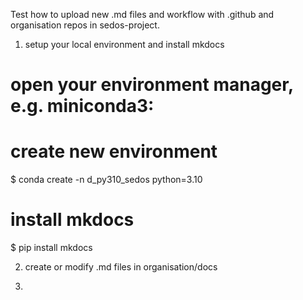 Test how to upload new .md files and workflow with .github and organisation repos in sedos-project.

1. setup your local environment and install mkdocs
# open your environment manager, e.g. miniconda3:

# create new environment
$ conda create -n d_py310_sedos python=3.10

# install mkdocs
$ pip install mkdocs

2. create or modify .md files in organisation/docs

3. 
